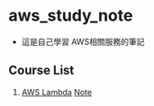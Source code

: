 # aws_study_note

* 這是自己學習 AWS相關服務的筆記

## Course List

1. [AWS Lambda](https://app.pluralsight.com/library/courses/aws-developer-introduction-aws-lambda/table-of-contents) [Note](https://github.com/ArronPJ/aws_study_note/blob/master/doc/aws-developer-introduction-aws-lambda.md)